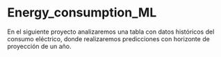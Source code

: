 # Energy_consumption_ML
En el siguiente proyecto analizaremos una tabla con datos históricos del consumo eléctrico, donde realizaremos predicciones con horizonte de proyección de un año.
